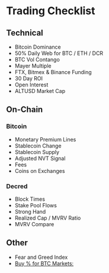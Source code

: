 # Trading Checklist

## Technical
- Bitcoin Dominance
- 50% Daily Web for BTC / ETH / DCR
- BTC Vol Contango
- Mayer Multiple
- FTX, Bitmex & Binance Funding
- 30 Day ROI
- Open Interest
- ALTUSD Market Cap

## On-Chain
### Bitcoin
- Monetary Premium Lines
- Stablecoin Change
- Stablecoin Supply
- Adjusted NVT Signal
- Fees
- Coins on Exchanges

### Decred
- Block Times
- Stake Pool Flows
- Strong Hand
- Realized Cap / MVRV Ratio
- MVRV Compare

## Other
- Fear and Greed Index
- [Buy % for BTC Markets:](https://www.etherschtroumpf.money/)